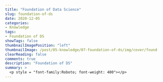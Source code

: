 ```yaml
---
title: "Foundation of Data Science"
slug: foundation-of-ds
date: 2020-12-05
categories:
- Knowledge
tags:
- Foundation of DS
showTags: false
thumbnailImagePosition: "left"
thumbnailImage: /post/05-knowledge/07-foundation-of-ds/img/cover/found-of-ds.jpg
clearReading: false	
comments: true
description: "Foundation of DS"
summary: >
  <p style = "font-family:Roboto; font-weight: 400"></p>
---
```


